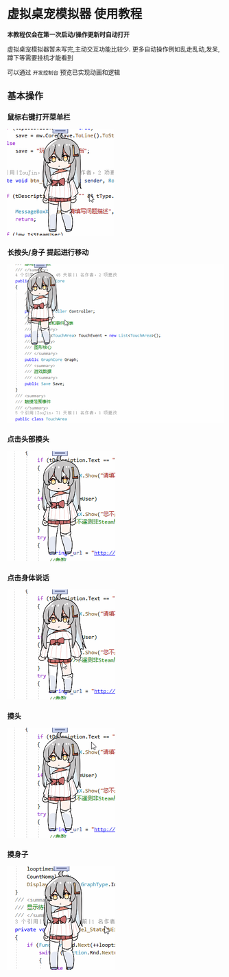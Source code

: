 # 虚拟桌宠模拟器 使用教程

**本教程仅会在第一次启动/操作更新时自动打开**

虚拟桌宠模拟器暂未写完,主动交互功能比较少. 更多自动操作例如乱走乱动,发呆,蹲下等需要挂机才能看到

可以通过 `开发控制台` 预览已实现动画和逻辑

## 基本操作

### 鼠标右键打开菜单栏

![tut1](Tutorial.assets/tut1.gif)

### 长按头/身子 提起进行移动

![tut5](Tutorial.assets/tut5.gif)

### 点击头部摸头

![tut2](Tutorial.assets/tut2.gif)

### 点击身体说话

![tut3](Tutorial.assets/tut3.gif)

### 摸头

![tut4](Tutorial.assets/tut4.gif)

### 摸身子

![ss1](Tutorial.assets/ss1.gif)